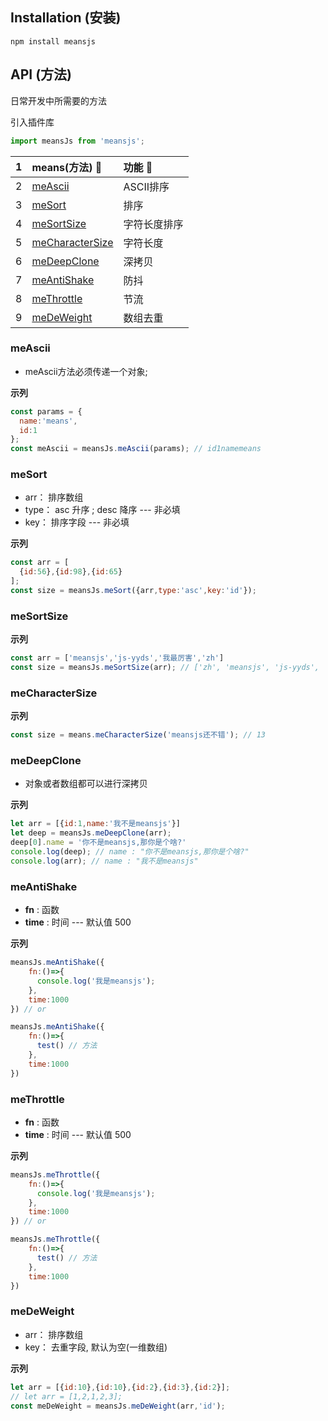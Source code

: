 
## Installation (安装)

```console
npm install meansjs
```

## API (方法)

日常开发中所需要的方法

引入插件库
```javascript
import meansJs from 'meansjs';
```

|  1        | means(方法) :wrench:                  |  功能 :dragon_face:|
|:---       | :---                                  |  :---           |
|  2        | [meAscii](#meAscii)                   |  ASCII排序      |
|  3        | [meSort](#meSort)                     |    排序         |
|  4        | [meSortSize](#meSortSize)             |  字符长度排序    |
|  5        | [meCharacterSize](#meCharacterSize)   |   字符长度       |
|  6        | [meDeepClone](#meDeepClone)           |  深拷贝         |
|  7        | [meAntiShake](#meAntiShake)           |  防抖           |
|  8        | [meThrottle](#meThrottle)             |  节流           |
|  9        | [meDeWeight](#meDeWeight)             |  数组去重       |

### meAscii

* meAscii方法必须传递一个对象;

**示列**
```javascript
const params = {
  name:'means',
  id:1
};
const meAscii = meansJs.meAscii(params); // id1namemeans
```

### meSort

* arr： 排序数组
* type： asc 升序 ; desc 降序 --- 非必填
* key： 排序字段 --- 非必填

**示列**
```javascript
const arr = [
  {id:56},{id:98},{id:65}
];
const size = meansJs.meSort({arr,type:'asc',key:'id'});
```

### meSortSize

**示列**
```javascript
const arr = ['meansjs','js-yyds','我最厉害','zh']
const size = meansJs.meSortSize(arr); // ['zh', 'meansjs', 'js-yyds', '我最厉害']
```

### meCharacterSize

**示列**
```javascript
const size = means.meCharacterSize('meansjs还不错'); // 13
```

### meDeepClone

* 对象或者数组都可以进行深拷贝

**示列**
```javascript
let arr = [{id:1,name:'我不是meansjs'}]
let deep = meansJs.meDeepClone(arr);
deep[0].name = '你不是meansjs,那你是个啥?'
console.log(deep); // name : "你不是meansjs,那你是个啥?"
console.log(arr); // name : "我不是meansjs"
```

### meAntiShake

* **fn** : 函数 
* **time** : 时间 --- 默认值 500

**示列**
```javascript
meansJs.meAntiShake({
    fn:()=>{
      console.log('我是meansjs');
    },
    time:1000
}) // or

meansJs.meAntiShake({
    fn:()=>{
      test() // 方法
    },
    time:1000
})
```

### meThrottle

* **fn** : 函数 
* **time** : 时间 --- 默认值 500

**示列**
```javascript
meansJs.meThrottle({
    fn:()=>{
      console.log('我是meansjs');
    },
    time:1000
}) // or

meansJs.meThrottle({
    fn:()=>{
      test() // 方法
    },
    time:1000
})
```

### meDeWeight

* arr： 排序数组
* key： 去重字段, 默认为空(一维数组)

**示列**
```javascript
let arr = [{id:10},{id:10},{id:2},{id:3},{id:2}];
// let arr = [1,2,1,2,3];
const meDeWeight = meansJs.meDeWeight(arr,'id');
```
